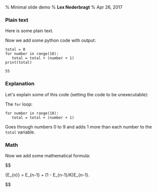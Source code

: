 % Minimal slide demo
% **Lex Nederbragt**
% Apr 26, 2017

<!-- !split -->

### Plain text
Here is some plain text.

Now we add some python code with output:


~~~~~~~~~~~~~~~~~~~~~~~~~~~~~~~~~~~~~~~~~~~~~~~~~~~~~~~~{.Python}
total = 0
for number in range(10):
   total = total + (number + 1)
print(total)
~~~~~~~~~~~~~~~~~~~~~~~~~~~~~~~~~~~~~~~~~~~~~~~~~~~~~~~~~~~~~~~

~~~~~~~~~~~~~~~~~~~~~~~~~~~~~~~~~~~~~~~~~~~~~~~~~~~~~~~~~~~~~~~
55
~~~~~~~~~~~~~~~~~~~~~~~~~~~~~~~~~~~~~~~~~~~~~~~~~~~~~~~~~~~~~~~

<!-- !split -->

### Explanation
Let's explain some of this code
(setting the code to be unexecutable):

The `for` loop:


~~~~~~~~~~~~~~~~~~~~~~~~~~~~~~~~~~~~~~~~~~~~~~~~~~~~~~~~~~~~~~~
for number in range(10):
   total = total + (number + 1)
~~~~~~~~~~~~~~~~~~~~~~~~~~~~~~~~~~~~~~~~~~~~~~~~~~~~~~~~~~~~~~~

Goes through numbers 0 to 9 and adds 1 more than each number to the `total` variable.

<!-- !split -->

### Math
Now we add some mathematical formula:

$$

{E_{n}} = E_{n-1} + (1 - E_{n-1}/K)E_{n-1}.

$$

